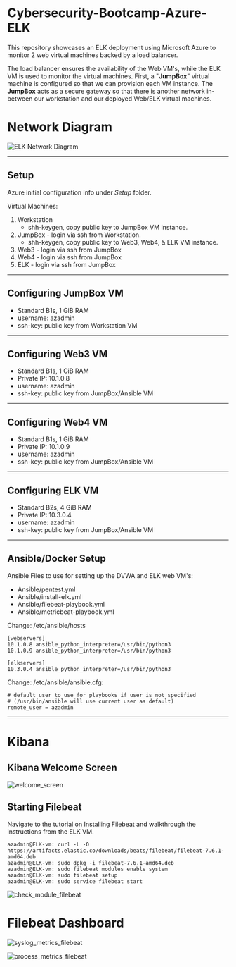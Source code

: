 # Cybersecurity-Bootcamp-Azure-ELK

This repository showcases an ELK deployment using Microsoft Azure to monitor 2 web virtual machines backed by a load balancer.

The load balancer ensures the availability of the Web VM's, while the ELK VM is used to monitor the virtual machines.  First, a "**JumpBox**" virtual machine is configured so that we can provision each VM instance. The **JumpBox** acts as a secure gateway so that there is another network in-between our workstation and our deployed Web/ELK virtual machines.   


# Network Diagram

![ELK Network Diagram](Setup/Images/ELK-Network-Diagram.png)

----
## Setup

Azure initial configuration info under *Setup* folder.

Virtual Machines:
1. Workstation 
    - shh-keygen, copy public key to JumpBox VM instance.
2. JumpBox - login via ssh from Workstation.  
    - shh-keygen, copy public key to Web3, Web4, & ELK VM instance.
3. Web3 - login via ssh from JumpBox
4. Web4 - login via ssh from JumpBox
5. ELK - login via ssh from JumpBox

----	
## Configuring JumpBox VM
* Standard B1s, 1 GiB RAM
* username: azadmin
* ssh-key: public key from Workstation VM

----
## Configuring Web3 VM
* Standard B1s, 1 GiB RAM
* Private IP: 10.1.0.8
* username: azadmin
* ssh-key: public key from JumpBox/Ansible VM

----
## Configuring Web4 VM
* Standard B1s, 1 GiB RAM
* Private IP: 10.1.0.9
* username: azadmin
* ssh-key: public key from JumpBox/Ansible VM

----
## Configuring ELK VM
* Standard B2s, 4 GiB RAM
* Private IP: 10.3.0.4
* username: azadmin
* ssh-key: public key from JumpBox/Ansible VM

----
## Ansible/Docker Setup
Ansible Files to use for setting up the DVWA and ELK web VM's:
- Ansible/pentest.yml
- Ansible/install-elk.yml
- Ansible/filebeat-playbook.yml
- Ansible/metricbeat-playbook.yml

Change: /etc/ansible/hosts
```
[webservers]
10.1.0.8 ansible_python_interpreter=/usr/bin/python3
10.1.0.9 ansible_python_interpreter=/usr/bin/python3

[elkservers]
10.3.0.4 ansible_python_interpreter=/usr/bin/python3
```

Change: /etc/ansible/ansible.cfg:
```
# default user to use for playbooks if user is not specified
# (/usr/bin/ansible will use current user as default)
remote_user = azadmin
```

----
# Kibana

## Kibana Welcome Screen
![welcome_screen](Setup/Images/Kibana-welcome-screen.png)

## Starting Filebeat

Navigate to the tutorial on Installing Filebeat and walkthrough the instructions from the ELK VM.
 ```
azadmin@ELK-vm: curl -L -O https://artifacts.elastic.co/downloads/beats/filebeat/filebeat-7.6.1-amd64.deb
azadmin@ELK-vm: sudo dpkg -i filebeat-7.6.1-amd64.deb
azadmin@ELK-vm: sudo filebeat modules enable system
azadmin@ELK-vm: sudo filebeat setup
azadmin@ELK-vm: sudo service filebeat start
```
![check_module_filebeat](Setup/Images/Filebeat-module-check-status.png)

# Filebeat Dashboard
![syslog_metrics_filebeat](Setup/Images/Kibana-syslog-filebeat.png)

![process_metrics_filebeat](Setup/Images/Kibana-processes-filebeat.png)
